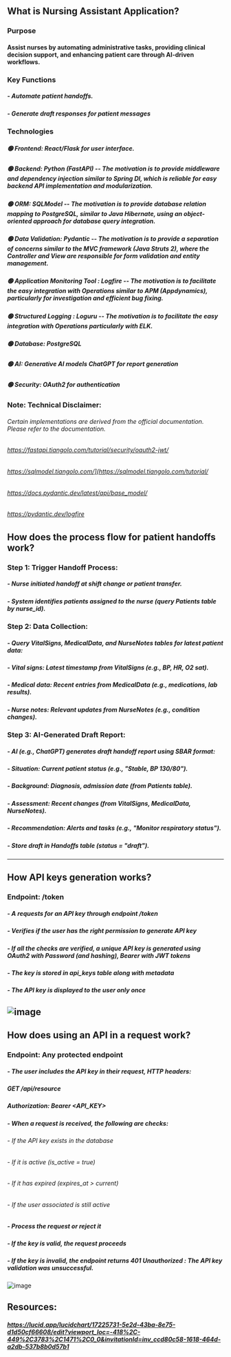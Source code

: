 ## What is Nursing Assistant Application?
### Purpose
#### Assist nurses by automating administrative tasks, providing clinical decision support, and enhancing patient care through AI-driven workflows.
### Key Functions
##### - Automate patient handoffs.
##### - Generate draft responses for patient messages
### Technologies
##### 🟢 Frontend: React/Flask for user interface.
##### 🟢 Backend: Python (FastAPI) -- The motivation is to provide middleware and dependency injection similar to Spring DI, which is reliable for easy backend API implementation and modularization.
##### 🟢 ORM: SQLModel -- The motivation is to provide database relation mapping to PostgreSQL, similar to Java Hibernate, using an object-oriented approach for database query integration.
##### 🟢 Data Validation: Pydantic -- The motivation is to provide a separation of concerns similar to the MVC framework (Java Struts 2), where the Controller and View are responsible for form validation and entity management.
##### 🟢 Application Monitoring Tool : Logfire -- The motivation is to facilitate the easy integration with Operations similar to APM (Appdynamics), particularly for investigation and efficient bug fixing.
##### 🟢 Structured Logging : Loguru -- The motivation is to facilitate the easy integration with Operations particularly with ELK.
##### 🟢 Database: PostgreSQL
##### 🟢 AI: Generative AI models ChatGPT for report generation
##### 🟢 Security: OAuth2 for authentication

### Note: Technical Disclaimer: 
###### Certain implementations are derived from the official documentation. Please refer to the documentation.
###### https://fastapi.tiangolo.com/tutorial/security/oauth2-jwt/
###### https://sqlmodel.tiangolo.com/](https://sqlmodel.tiangolo.com/tutorial/
###### https://docs.pydantic.dev/latest/api/base_model/
###### https://pydantic.dev/logfire

## How does the process flow for patient handoffs work?
### Step 1: Trigger Handoff Process:
##### - Nurse initiated handoff at shift change or patient transfer.
##### - System identifies patients assigned to the nurse (query Patients table by nurse_id).
### Step 2: Data Collection:
##### - Query VitalSigns, MedicalData, and NurseNotes tables for latest patient data:
##### - Vital signs: Latest timestamp from VitalSigns (e.g., BP, HR, O2 sat).
##### - Medical data: Recent entries from MedicalData (e.g., medications, lab results).
##### - Nurse notes: Relevant updates from NurseNotes (e.g., condition changes).
### Step 3: AI-Generated Draft Report:
##### - AI (e.g., ChatGPT) generates draft handoff report using SBAR format:
##### - Situation: Current patient status (e.g., "Stable, BP 130/80").
##### - Background: Diagnosis, admission date (from Patients table).
##### - Assessment: Recent changes (from VitalSigns, MedicalData, NurseNotes).
##### - Recommendation: Alerts and tasks (e.g., "Monitor respiratory status").
##### - Store draft in Handoffs table (status = "draft").
---
## How API keys generation works?
### Endpoint: /token
##### - A requests for an API key through endpoint /token
##### - Verifies if the user has the right permission to generate API key
##### - If all the checks are verified, a unique API key is generated using OAuth2 with Password (and hashing), Bearer with JWT tokens
##### - The key is stored in api_keys table along with metadata
##### - The API key is displayed to the user only once
![image](https://github.com/user-attachments/assets/2594dc35-5323-4c89-a0a2-662842ab1d78)
---
## How does using an API in a request work?
### Endpoint: Any protected endpoint
##### - The user includes the API key in their request, HTTP headers:
#####     GET /api/resource
#####     Authorization: Bearer <API_KEY>
##### - When a request is received, the following are checks:
######     - If the API key exists in the database
######     - If it is active (is_active = true)
######     - If it has expired (expires_at > current)
######     - If the user associated is still active

##### - Process the request or reject it
##### - If the key is valid, the request proceeds
##### - If the key is invalid, the endpoint returns 401 Unauthorized : The API key validation was unsuccessful.
![image](https://github.com/user-attachments/assets/7ca2c75f-603c-40fe-9d10-b55f579057ee)

## Resources:
##### https://lucid.app/lucidchart/17225731-5e2d-43ba-8e75-d1d50cf66608/edit?viewport_loc=-418%2C-449%2C3783%2C1471%2C0_0&invitationId=inv_ccd80c58-1618-464d-a2db-537b8b0d57b1
